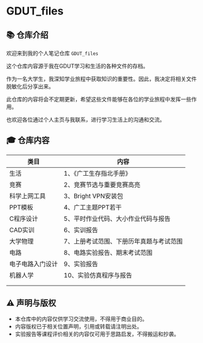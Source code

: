 # GDUT_files

## 📚 仓库介绍

欢迎来到我的个人笔记仓库 `GDUT_files` 

这个仓库内容源于我在GDUT学习和生活的各种文件的存档。

作为一名大学生，我深知学业旅程中获取知识的重要性。因此，我决定将相关文件脱敏化后分享出来。

此仓库的内容将会不定期更新，希望这些文件能够在各位的学业旅程中发挥一些作用。

也欢迎各位通过个人主页与我联系，进行学习生活上的沟通和交流。

## 🎓 仓库内容

| 类目 | 内容                   |
| ---- | ---------------------- |
| 生活 | 1、《广工生存指北手册》 |
| 竞赛 | 2、竞赛节选与重要竞赛高亮 |
| 科学上网工具 | 3、Bright VPN安装包 |
| PPT模板 |  4、广工主题PPT若干 |
|C程序设计| 5、平时作业代码、大小作业代码与报告 |
|CAD实训|6、实训报告|
|大学物理|7、上册考试范围、下册历年真题与考试范围|
|电路|8、电路实验报告、期末考试范围|
|电子电路入门设计|9、实验报告|
|机器人学|10、实验仿真程序与报告|
|      |                        |
|      |                        |

## ⚠️ 声明与版权

- 本仓库中的内容仅供学习交流使用，不得用于商业目的。
- 内容版权已于相关位置声明，引用或转载请注明出处。
- 实验报告等课程评价相关的内容仅可用于思路启发，不得搬运和抄袭。
